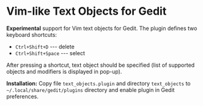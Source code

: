 Vim-like Text Objects for Gedit
===============================

**Experimental** support for Vim text objects for Gedit. The plugin defines two
keyboard shortcuts:

- `Ctrl+Shift+D`     --- delete
- `Ctrl+Shift+Space` --- select

After pressing a shortcut, text object should be specified (list of supported
objects and modifiers is displayed in pop-up).

**Installation:**
Copy file `text_objects.plugin` and directory `text_objects` to
`~/.local/share/gedit/plugins` directory and enable plugin in Gedit preferences.
